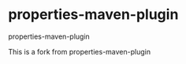 properties-maven-plugin
=======================

properties-maven-plugin


This is a fork from properties-maven-plugin
